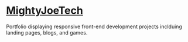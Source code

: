 # [MightyJoeTech](https://mightyjoew.github.io/)

Portfolio displaying responsive front-end development projects inclduing landing pages, blogs, and games.
